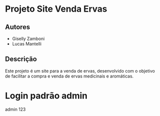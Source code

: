 # Projeto Site Venda Ervas

## Autores

- Giselly Zamboni
- Lucas Mantelli

## Descrição

Este projeto é um site para a venda de ervas, desenvolvido com o objetivo de facilitar a compra e venda de ervas medicinais e aromáticas.

# Login padrão admin
admin 
123